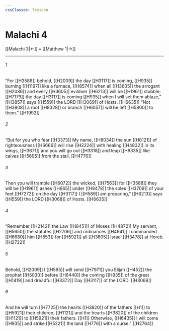 ```yaml
---
cssClasses: lexicon
---
```


# Malachi 4

[[Malachi 3|←]] • [[Matthew 1|→]]

---

###### 1
“For [[H3588]] behold, [[H2009]] the day [[H3117]] is coming, [[H935]] burning [[H1197]] like a furnace, [[H8574]] when all [[H3605]] the arrogant [[H2086]] and every [[H3605]] evildoer [[H6213]] will be [[H1961]] stubble; [[H7179]] the day [[H3117]] is coming [[H935]] when I will set them ablaze,” [[H3857]] says [[H559]] the LORD [[H3069]] of Hosts. [[H6635]] “Not [[H3808]] a root [[H8328]] or branch [[H6057]] will be left [[H5800]] to them.” [[H1992]]

###### 2
“But for you who fear [[H3373]] My name, [[H8034]] the sun [[H8121]] of righteousness [[H6666]] will rise [[H2224]] with healing [[H4832]] in its wings, [[H3671]] and you will go out [[H3318]] and leap [[H6335]] like calves [[H5695]] from the stall. [[H4770]]

###### 3
Then you will trample [[H6072]] the wicked, [[H7563]] for [[H3588]] they will be [[H1961]] ashes [[H665]] under [[H8478]] the soles [[H3709]] of your feet [[H7272]] on the day [[H3117]] I [[H589]] am preparing,” [[H6213]] says [[H559]] the LORD [[H3068]] of Hosts. [[H6635]]

###### 4
“Remember [[H2142]] the Law [[H8451]] of Moses [[H4872]] My servant, [[H5650]] the statutes [[H2706]] and ordinances [[H4941]] I commanded [[H6680]] him [[H853]] for [[H5921]] all [[H3605]] Israel [[H3478]] at Horeb. [[H2722]]

###### 5
Behold, [[H2009]] I [[H595]] will send [[H7971]] you  Elijah [[H452]] the prophet [[H5030]] before [[H6440]] the coming [[H935]] of the great [[H1419]] and dreadful [[H3372]] Day [[H3117]] of the LORD. [[H3068]]

###### 6
And he will turn [[H7725]] the hearts [[H3820]] of the fathers [[H1]] to [[H5921]] their children, [[H1121]] and the hearts [[H3820]] of the children [[H1121]] to [[H5921]] their fathers. [[H1]] Otherwise, [[H6435]] I will come [[H935]] and strike [[H5221]] the land [[H776]] with a curse.” [[H2764]]

